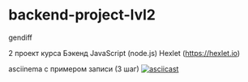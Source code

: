 # backend-project-lvl2
gendiff

2 проект курса Бэкенд JavaScript (node.js) Hexlet (https://hexlet.io)

asciinema с примером записи (3 шаг)
[![asciicast](https://asciinema.org/a/ilKZFcCNLS85ebZ3qJY7jwFOZ.svg)](https://asciinema.org/a/ilKZFcCNLS85ebZ3qJY7jwFOZ)
